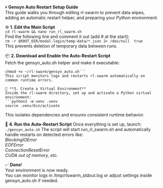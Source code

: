 🌀 **Gensyn Auto Restart Setup Guide**  
This guide walks you through editing rl-swarm to prevent data wipes, adding an automatic restart helper, and preparing your Python environment.  

⚙️ **1. Edit the Main Script**  
```cd rl-swarm && nano run_rl_swarm.sh```  
Find the following line and comment it out (add # at the start):  
```rm -r $ROOT_DIR/modal-login/temp-data/*.json 2> /dev/null  true```  
This prevents deletion of temporary data between runs.  

📦 **2. Download and Enable the Auto-Restart Script**  
Fetch the gensyn_auto.sh helper and make it executable:
```wget -P ~/rl-swarm https://raw.githubusercontent.com/boychura/gensyn_auto_restart/refs/heads/main/gensyn_auto.sh  
chmod +x ~/rl-swarm/gensyn_auto.sh```  
This script monitors logs and restarts rl-swarm automatically on common runtime errors.  

🐍 **3. Create a Virtual Environment**  
Inside the rl-swarm directory, set up and activate a Python virtual environment:
```python3 -m venv .venv  
source .venv/bin/activate  
```
This isolates dependencies and ensures consistent runtime behavior.  

🚀 **4. Run the Auto-Restart Script**
Once everything is set up, launch:  
```./gensyn_auto.sh```
The script will start run_rl_swarm.sh and automatically handle restarts on detected errors like:  
_BlockingIOError  
EOFError  
ConnectionResetError  
CUDA out of memory, etc._   

✅ **Done**!  
Your environment is now ready.  
You can monitor logs in /tmp/rlswarm_stdout.log or adjust settings inside gensyn_auto.sh if needed.  
